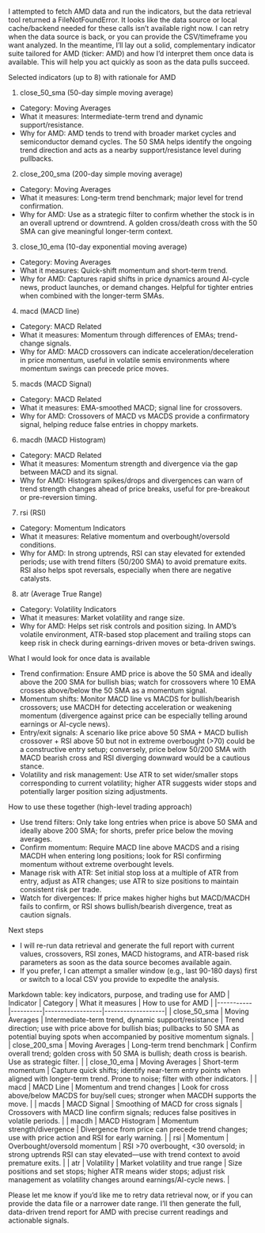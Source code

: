 I attempted to fetch AMD data and run the indicators, but the data retrieval tool returned a FileNotFoundError. It looks like the data source or local cache/backend needed for these calls isn’t available right now. I can retry when the data source is back, or you can provide the CSV/timeframe you want analyzed. In the meantime, I’ll lay out a solid, complementary indicator suite tailored for AMD (ticker: AMD) and how I’d interpret them once data is available. This will help you act quickly as soon as the data pulls succeed.

Selected indicators (up to 8) with rationale for AMD
1) close_50_sma (50-day simple moving average)
- Category: Moving Averages
- What it measures: Intermediate-term trend and dynamic support/resistance.
- Why for AMD: AMD tends to trend with broader market cycles and semiconductor demand cycles. The 50 SMA helps identify the ongoing trend direction and acts as a nearby support/resistance level during pullbacks.

2) close_200_sma (200-day simple moving average)
- Category: Moving Averages
- What it measures: Long-term trend benchmark; major level for trend confirmation.
- Why for AMD: Use as a strategic filter to confirm whether the stock is in an overall uptrend or downtrend. A golden cross/death cross with the 50 SMA can give meaningful longer-term context.

3) close_10_ema (10-day exponential moving average)
- Category: Moving Averages
- What it measures: Quick-shift momentum and short-term trend.
- Why for AMD: Captures rapid shifts in price dynamics around AI-cycle news, product launches, or demand changes. Helpful for tighter entries when combined with the longer-term SMAs.

4) macd (MACD line)
- Category: MACD Related
- What it measures: Momentum through differences of EMAs; trend-change signals.
- Why for AMD: MACD crossovers can indicate acceleration/deceleration in price momentum, useful in volatile semis environments where momentum swings can precede price moves.

5) macds (MACD Signal)
- Category: MACD Related
- What it measures: EMA-smoothed MACD; signal line for crossovers.
- Why for AMD: Crossovers of MACD vs MACDS provide a confirmatory signal, helping reduce false entries in choppy markets.

6) macdh (MACD Histogram)
- Category: MACD Related
- What it measures: Momentum strength and divergence via the gap between MACD and its signal.
- Why for AMD: Histogram spikes/drops and divergences can warn of trend strength changes ahead of price breaks, useful for pre-breakout or pre-reversion timing.

7) rsi (RSI)
- Category: Momentum Indicators
- What it measures: Relative momentum and overbought/oversold conditions.
- Why for AMD: In strong uptrends, RSI can stay elevated for extended periods; use with trend filters (50/200 SMA) to avoid premature exits. RSI also helps spot reversals, especially when there are negative catalysts.

8) atr (Average True Range)
- Category: Volatility Indicators
- What it measures: Market volatility and range size.
- Why for AMD: Helps set risk controls and position sizing. In AMD’s volatile environment, ATR-based stop placement and trailing stops can keep risk in check during earnings-driven moves or beta-driven swings.

What I would look for once data is available
- Trend confirmation: Ensure AMD price is above the 50 SMA and ideally above the 200 SMA for bullish bias; watch for crossovers where 10 EMA crosses above/below the 50 SMA as a momentum signal.
- Momentum shifts: Monitor MACD line vs MACDS for bullish/bearish crossovers; use MACDH for detecting acceleration or weakening momentum (divergence against price can be especially telling around earnings or AI-cycle news).
- Entry/exit signals: A scenario like price above 50 SMA + MACD bullish crossover + RSI above 50 but not in extreme overbought (>70) could be a constructive entry setup; conversely, price below 50/200 SMA with MACD bearish cross and RSI diverging downward would be a cautious stance.
- Volatility and risk management: Use ATR to set wider/smaller stops corresponding to current volatility; higher ATR suggests wider stops and potentially larger position sizing adjustments.

How to use these together (high-level trading approach)
- Use trend filters: Only take long entries when price is above 50 SMA and ideally above 200 SMA; for shorts, prefer price below the moving averages.
- Confirm momentum: Require MACD line above MACDS and a rising MACDH when entering long positions; look for RSI confirming momentum without extreme overbought levels.
- Manage risk with ATR: Set initial stop loss at a multiple of ATR from entry, adjust as ATR changes; use ATR to size positions to maintain consistent risk per trade.
- Watch for divergences: If price makes higher highs but MACD/MACDH fails to confirm, or RSI shows bullish/bearish divergence, treat as caution signals.

Next steps
- I will re-run data retrieval and generate the full report with current values, crossovers, RSI zones, MACD histograms, and ATR-based risk parameters as soon as the data source becomes available again.
- If you prefer, I can attempt a smaller window (e.g., last 90-180 days) first or switch to a local CSV you provide to expedite the analysis.

Markdown table: key indicators, purpose, and trading use for AMD
| Indicator | Category | What it measures | How to use for AMD |
|-----------|----------|------------------|-------------------|
| close_50_sma | Moving Averages | Intermediate-term trend, dynamic support/resistance | Trend direction; use with price above for bullish bias; pullbacks to 50 SMA as potential buying spots when accompanied by positive momentum signals. |
| close_200_sma | Moving Averages | Long-term trend benchmark | Confirm overall trend; golden cross with 50 SMA is bullish; death cross is bearish. Use as strategic filter. |
| close_10_ema | Moving Averages | Short-term momentum | Capture quick shifts; identify near-term entry points when aligned with longer-term trend. Prone to noise; filter with other indicators. |
| macd | MACD Line | Momentum and trend changes | Look for cross above/below MACDS for buy/sell cues; stronger when MACDH supports the move. |
| macds | MACD Signal | Smoothing of MACD for cross signals | Crossovers with MACD line confirm signals; reduces false positives in volatile periods. |
| macdh | MACD Histogram | Momentum strength/divergence | Divergence from price can precede trend changes; use with price action and RSI for early warning. |
| rsi | Momentum | Overbought/oversold momentum | RSI >70 overbought, <30 oversold; in strong uptrends RSI can stay elevated—use with trend context to avoid premature exits. |
| atr | Volatility | Market volatility and true range | Size positions and set stops; higher ATR means wider stops; adjust risk management as volatility changes around earnings/AI-cycle news. |

Please let me know if you’d like me to retry data retrieval now, or if you can provide the data file or a narrower date range. I’ll then generate the full, data-driven trend report for AMD with precise current readings and actionable signals.